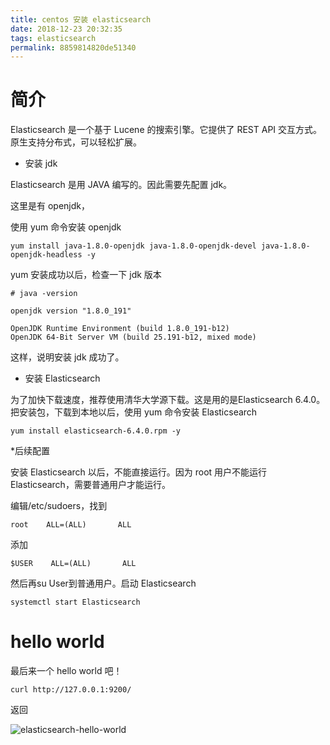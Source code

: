 ```yaml
---
title: centos 安装 elasticsearch
date: 2018-12-23 20:32:35
tags: elasticsearch
permalink: 8859814820de51340
---
```


# 简介
Elasticsearch 是一个基于 Lucene 的搜索引擎。它提供了 REST API 交互方式。原生支持分布式，可以轻松扩展。

+ 安装 jdk

Elasticsearch 是用 JAVA 编写的。因此需要先配置 jdk。

这里是有 openjdk，

使用 yum 命令安装 openjdk

```
yum install java-1.8.0-openjdk java-1.8.0-openjdk-devel java-1.8.0-openjdk-headless -y
```
yum 安装成功以后，检查一下 jdk 版本

```
# java -version

openjdk version "1.8.0_191"

OpenJDK Runtime Environment (build 1.8.0_191-b12)
OpenJDK 64-Bit Server VM (build 25.191-b12, mixed mode)
```
这样，说明安装 jdk 成功了。

+ 安装 Elasticsearch

为了加快下载速度，推荐使用清华大学源下载。这是用的是Elasticsearch 6.4.0。
把安装包，下载到本地以后，使用 yum 命令安装 Elasticsearch

```
yum install elasticsearch-6.4.0.rpm -y
```

*后续配置

安装 Elasticsearch 以后，不能直接运行。因为 root 用户不能运行 Elasticsearch，需要普通用户才能运行。

编辑/etc/sudoers，找到
```
root    ALL=(ALL)       ALL
```
添加

```
$USER    ALL=(ALL)       ALL
```
然后再su User到普通用户。启动 Elasticsearch

```
systemctl start Elasticsearch
```

# hello world
最后来一个 hello world 吧！

```
curl http://127.0.0.1:9200/
```
返回

![elasticsearch-hello-world](https://tebak.oss-cn-hangzhou.aliyuncs.com/img/2018/10/18/9b8c4d8b.jpg)
